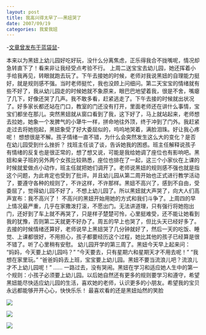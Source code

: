 ```yaml
---
layout: post
title: 我高兴得太早了——黑妞哭了
date: 2007/09/19
categories: 我爱我妞
---
```


-[文章曾发布于蓝袋鼠](http://landaishu.hi2net.com/home/blog_read.asp?id=4175&blogid=40478)-



 本来以为黑妞上幼儿园好吃好玩，没什么分离焦虑，正乐得我合不拢嘴呢，情况却急转直下了！看来非让我经受点考验不行。
 上周二送宝宝去幼儿园，她还挥着小手给我再见，转眼就跑去玩了。下午去接她的时候，老师对我说黑妞的自理能力挺好，就是规则感不强。当时老师挺忙，我也没顾上问细问。第二天宝宝的情绪就有些不好了，我从幼儿园走的时候她就不象原来，眼巴巴地望着我，很是不舍，嘴瘪了几下，好像还哭了几声。我不敢多看，赶紧逃走了。下午去接的时候就出状况了。好多家长都还站在门口，教室的门还没有打开，里面老师还在讲什么事情，宝宝们都坐在那儿。突然黑妞就从窗口看到了我，这下好了，马上就站起来，老师想去拉她，她象一个发脾气的小犟牛一样，拼命地往外顶，终于冲到了门外。我赶紧走过去将她抱起，黑妞象受了好大委屈似的，呜呜地哭着，满脸泪珠。好让我心疼呢！
 想想很是不解。孩子情绪一直不错，为什么会突然发生这么大的变化？是否在幼儿园受到什么挫折？ 
找班主任谈了谈，告诉她我的困惑。班主任解释说孩子有情绪的反复也是很正常的，想了想又说，可能是我给她调了座位也有影响吧。黑妞和亲子班的另外两个女孩比较熟悉，座位也排在了一起，这三个小家伙在上课的时候就爱做点小动作，班主任就把她们调开了。老师说黑妞的规则感不强也就是指这个问题，为此肯定也受到了批评。并且幼儿园从第二周开始也正式进行教学活动了，要遵守各种的规则了，不许这样，不许那样。黑妞不高兴了，感到不自由，受委屈了，觉得幼儿园不好了，不想上幼儿园了。所以黑妞就大声哭了，向大人们高声宣布：我不高兴了！
 不高兴的黑妞开始用她的方式和我们斗争了。上周四的早上情况最严重，几乎在家撒泼打滚，不愿出门。无法讲道理，只有强行将她抱出门，还好到了车上就不再哭了，只是样子楚楚可怜，心里挺难受，还不能让她看到我的犹豫，否则第二天就更不好办了。周五的早上也哭了，但比头天已经好多了。去接的时候情绪还算好，老师说早上黑妞哭了几分钟就好了，然后一天的吃饭、睡觉、上课都很好，不用担心，孩子都要经历这个过程，她比其他的孩子已经算是很不错了。听了心里稍有安慰。
 幼儿园开学的第三周了。黑妞今天早上起来问：
 “妈妈，今天要上幼儿园吗？”
“今天要去，只有星期六和星期天才不用去呢！” 
 “我想在家里玩。”
 “爸爸妈妈去上班，宝宝要上幼儿园。黑妞不要当流浪儿吧？流浪儿才不上幼儿园呢！”
 ……
 一路过去，没有哭闹。黑妞在学习和适应她人生中的第一个规则：小孩子必须要上幼儿园。以后她自然还有更多的规则要学习和遵守，希望黑妞能尽快适应幼儿园的生活，喜欢她的老师，认识更多的小朋友。希望我的宝贝永远都能够开开心心，快快乐乐！
最喜欢看的还是黑妞灿然的笑脸

![](http://heiniuniu-static.wusisu.com/heiniuniu_uploads/upload2007a/2007919112659891.jpg)

![](http://heiniuniu-static.wusisu.com/heiniuniu_uploads/upload2007a/2007919112631870.jpg)

![](http://heiniuniu-static.wusisu.com/heiniuniu_uploads/upload2007a/2007919112532192.jpg)